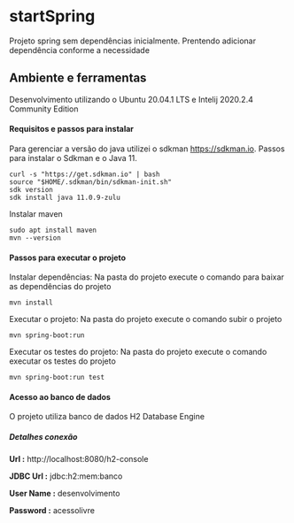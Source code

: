 # startSpring
Projeto spring sem dependências inicialmente. Prentendo adicionar dependência conforme a necessidade
## Ambiente e ferramentas
Desenvolvimento utilizando o Ubuntu 20.04.1 LTS e Intelij 2020.2.4 Community Edition
#### Requisitos e passos para instalar
Para gerenciar a versão do java utilizei o sdkman https://sdkman.io. Passos para instalar o Sdkman e o Java 11. 
```
curl -s "https://get.sdkman.io" | bash
source "$HOME/.sdkman/bin/sdkman-init.sh"
sdk version
sdk install java 11.0.9-zulu
``` 
Instalar maven
```
sudo apt install maven
mvn --version
``` 
#### Passos para executar o projeto
Instalar dependências: Na pasta do projeto execute o comando para baixar as dependências do projeto
```
mvn install
``` 
Executar o projeto: Na pasta do projeto execute o comando subir o projeto

```
mvn spring-boot:run
``` 
Executar os testes do projeto: Na pasta do projeto execute o comando executar os testes do projeto

```
mvn spring-boot:run test
``` 
#### Acesso ao banco de dados
O projeto utiliza banco de dados H2 Database Engine
##### Detalhes conexão
**Url :** http://localhost:8080/h2-console

**JDBC Url :** jdbc:h2:mem:banco

**User Name :** desenvolvimento

**Password :** acessolivre